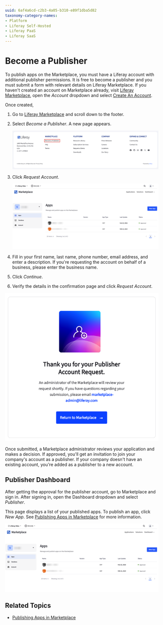 ```yaml
---
uuid: 6af4a6cd-c2b3-4a05-b310-e89f1dba5d82
taxonomy-category-names:
- Platform
- Liferay Self-Hosted
- Liferay PaaS
- Liferay SaaS
---
```

# Become a Publisher

To publish apps on the Marketplace, you must have a Liferay account with additional publisher permissions. It is free to become a publisher and you must submit a form with relevant details on Liferay Marketplace. If you haven't created an account on Marketplace already, visit [Liferay Marketplace](https://marketplace.liferay.com/), open the *Account* dropdown and select [Create An Account](https://login.liferay.com/signin/register). 

Once created,

1. Go to [Liferay Marketplace](https://marketplace.liferay.com/) and scroll down to the footer.

1. Select *Become a Publisher*. A new page appears.

   ![Create a request to become a publisher.](./become-a-publisher/images/01.png)

1. Click *Request Account*.

   ![Request an account to become a publisher.](./become-a-publisher/images/02.png)

1. Fill in your first name, last name, phone number, email address, and enter a description. If you're requesting the account on behalf of a business, please enter the business name.

1. Click *Continue*.

1. Verify the details in the confirmation page and click *Request Account*.

![Wait for the approval of your request.](./become-a-publisher/images/03.png)

Once submitted, a Marketplace administrator reviews your application and makes a decision. If approved, you'll get an invitation to join your company's account as a publisher. If your company doesn't have an existing account, you're added as a publisher to a new account.

## Publisher Dashboard

After getting the approval for the publisher account, go to Marketplace and sign in. After signing in, open the Dashboard dropdown and select *Publisher*.

This page displays a list of your published apps. To publish an app, click *New App*. See [Publishing Apps in Marketplace](./publishing-apps-in-marketplace.md) for more information.

![Go to your dashboard to publish a new app.](./become-a-publisher/images/04.png)

## Related Topics

* [Publishing Apps in Marketplace](./publishing-apps-in-marketplace.md)
